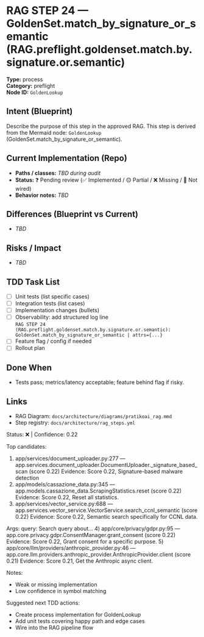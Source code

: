 # RAG STEP 24 — GoldenSet.match_by_signature_or_semantic (RAG.preflight.goldenset.match.by.signature.or.semantic)

**Type:** process  
**Category:** preflight  
**Node ID:** `GoldenLookup`

## Intent (Blueprint)
Describe the purpose of this step in the approved RAG. This step is derived from the Mermaid node: `GoldenLookup` (GoldenSet.match_by_signature_or_semantic).

## Current Implementation (Repo)
- **Paths / classes:** _TBD during audit_
- **Status:** ❓ Pending review (✅ Implemented / 🟡 Partial / ❌ Missing / 🔌 Not wired)
- **Behavior notes:** _TBD_

## Differences (Blueprint vs Current)
- _TBD_

## Risks / Impact
- _TBD_

## TDD Task List
- [ ] Unit tests (list specific cases)
- [ ] Integration tests (list cases)
- [ ] Implementation changes (bullets)
- [ ] Observability: add structured log line  
  `RAG STEP 24 (RAG.preflight.goldenset.match.by.signature.or.semantic): GoldenSet.match_by_signature_or_semantic | attrs={...}`
- [ ] Feature flag / config if needed
- [ ] Rollout plan

## Done When
- Tests pass; metrics/latency acceptable; feature behind flag if risky.

## Links
- RAG Diagram: `docs/architecture/diagrams/pratikoai_rag.mmd`
- Step registry: `docs/architecture/rag_steps.yml`


<!-- AUTO-AUDIT:BEGIN -->
Status: ❌  |  Confidence: 0.22

Top candidates:
1) app/services/document_uploader.py:277 — app.services.document_uploader.DocumentUploader._signature_based_scan (score 0.22)
   Evidence: Score 0.22, Signature-based malware detection
2) app/models/cassazione_data.py:345 — app.models.cassazione_data.ScrapingStatistics.reset (score 0.22)
   Evidence: Score 0.22, Reset all statistics.
3) app/services/vector_service.py:688 — app.services.vector_service.VectorService.search_ccnl_semantic (score 0.22)
   Evidence: Score 0.22, Semantic search specifically for CCNL data.

Args:
    query: Search query about...
4) app/core/privacy/gdpr.py:95 — app.core.privacy.gdpr.ConsentManager.grant_consent (score 0.22)
   Evidence: Score 0.22, Grant consent for a specific purpose.
5) app/core/llm/providers/anthropic_provider.py:46 — app.core.llm.providers.anthropic_provider.AnthropicProvider.client (score 0.21)
   Evidence: Score 0.21, Get the Anthropic async client.

Notes:
- Weak or missing implementation
- Low confidence in symbol matching

Suggested next TDD actions:
- Create process implementation for GoldenLookup
- Add unit tests covering happy path and edge cases
- Wire into the RAG pipeline flow
<!-- AUTO-AUDIT:END -->